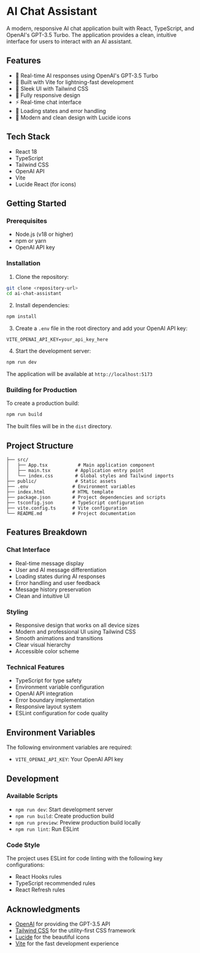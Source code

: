 # AI Chat Assistant

A modern, responsive AI chat application built with React, TypeScript, and OpenAI's GPT-3.5 Turbo. The application provides a clean, intuitive interface for users to interact with an AI assistant.

## Features

- 🤖 Real-time AI responses using OpenAI's GPT-3.5 Turbo
- 💨 Built with Vite for lightning-fast development
- 🎨 Sleek UI with Tailwind CSS
- 📱 Fully responsive design
- ⚡ Real-time chat interface
- 🔄 Loading states and error handling
- 💅 Modern and clean design with Lucide icons

## Tech Stack

- React 18
- TypeScript
- Tailwind CSS
- OpenAI API
- Vite
- Lucide React (for icons)

## Getting Started

### Prerequisites

- Node.js (v18 or higher)
- npm or yarn
- OpenAI API key

### Installation

1. Clone the repository:
```bash
git clone <repository-url>
cd ai-chat-assistant
```

2. Install dependencies:
```bash
npm install
```

3. Create a `.env` file in the root directory and add your OpenAI API key:
```env
VITE_OPENAI_API_KEY=your_api_key_here
```

4. Start the development server:
```bash
npm run dev
```

The application will be available at `http://localhost:5173`

### Building for Production

To create a production build:

```bash
npm run build
```

The built files will be in the `dist` directory.

## Project Structure

```
├── src/
│   ├── App.tsx           # Main application component
│   ├── main.tsx         # Application entry point
│   └── index.css        # Global styles and Tailwind imports
├── public/              # Static assets
├── .env                # Environment variables
├── index.html          # HTML template
├── package.json        # Project dependencies and scripts
├── tsconfig.json       # TypeScript configuration
├── vite.config.ts      # Vite configuration
└── README.md           # Project documentation
```

## Features Breakdown

### Chat Interface
- Real-time message display
- User and AI message differentiation
- Loading states during AI responses
- Error handling and user feedback
- Message history preservation
- Clean and intuitive UI

### Styling
- Responsive design that works on all device sizes
- Modern and professional UI using Tailwind CSS
- Smooth animations and transitions
- Clear visual hierarchy
- Accessible color scheme

### Technical Features
- TypeScript for type safety
- Environment variable configuration
- OpenAI API integration
- Error boundary implementation
- Responsive layout system
- ESLint configuration for code quality

## Environment Variables

The following environment variables are required:

- `VITE_OPENAI_API_KEY`: Your OpenAI API key

## Development

### Available Scripts

- `npm run dev`: Start development server
- `npm run build`: Create production build
- `npm run preview`: Preview production build locally
- `npm run lint`: Run ESLint

### Code Style

The project uses ESLint for code linting with the following key configurations:
- React Hooks rules
- TypeScript recommended rules
- React Refresh rules

## Acknowledgments

- [OpenAI](https://openai.com/) for providing the GPT-3.5 API
- [Tailwind CSS](https://tailwindcss.com/) for the utility-first CSS framework
- [Lucide](https://lucide.dev/) for the beautiful icons
- [Vite](https://vitejs.dev/) for the fast development experience